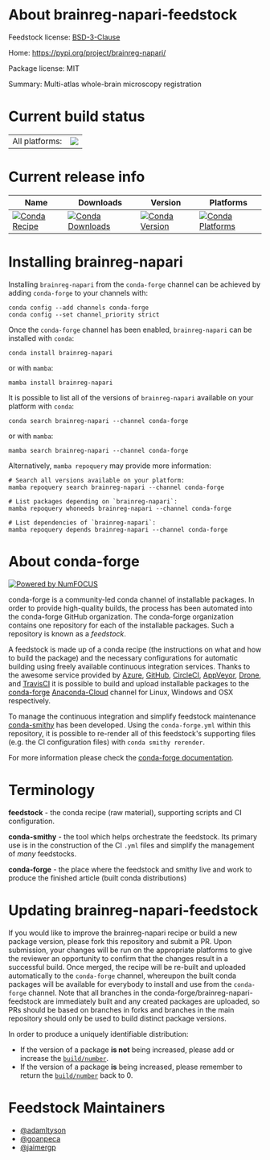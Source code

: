 About brainreg-napari-feedstock
===============================

Feedstock license: [BSD-3-Clause](https://github.com/conda-forge/brainreg-napari-feedstock/blob/main/LICENSE.txt)

Home: https://pypi.org/project/brainreg-napari/

Package license: MIT

Summary: Multi-atlas whole-brain microscopy registration

Current build status
====================


<table><tr><td>All platforms:</td>
    <td>
      <a href="https://dev.azure.com/conda-forge/feedstock-builds/_build/latest?definitionId=19147&branchName=main">
        <img src="https://dev.azure.com/conda-forge/feedstock-builds/_apis/build/status/brainreg-napari-feedstock?branchName=main">
      </a>
    </td>
  </tr>
</table>

Current release info
====================

| Name | Downloads | Version | Platforms |
| --- | --- | --- | --- |
| [![Conda Recipe](https://img.shields.io/badge/recipe-brainreg--napari-green.svg)](https://anaconda.org/conda-forge/brainreg-napari) | [![Conda Downloads](https://img.shields.io/conda/dn/conda-forge/brainreg-napari.svg)](https://anaconda.org/conda-forge/brainreg-napari) | [![Conda Version](https://img.shields.io/conda/vn/conda-forge/brainreg-napari.svg)](https://anaconda.org/conda-forge/brainreg-napari) | [![Conda Platforms](https://img.shields.io/conda/pn/conda-forge/brainreg-napari.svg)](https://anaconda.org/conda-forge/brainreg-napari) |

Installing brainreg-napari
==========================

Installing `brainreg-napari` from the `conda-forge` channel can be achieved by adding `conda-forge` to your channels with:

```
conda config --add channels conda-forge
conda config --set channel_priority strict
```

Once the `conda-forge` channel has been enabled, `brainreg-napari` can be installed with `conda`:

```
conda install brainreg-napari
```

or with `mamba`:

```
mamba install brainreg-napari
```

It is possible to list all of the versions of `brainreg-napari` available on your platform with `conda`:

```
conda search brainreg-napari --channel conda-forge
```

or with `mamba`:

```
mamba search brainreg-napari --channel conda-forge
```

Alternatively, `mamba repoquery` may provide more information:

```
# Search all versions available on your platform:
mamba repoquery search brainreg-napari --channel conda-forge

# List packages depending on `brainreg-napari`:
mamba repoquery whoneeds brainreg-napari --channel conda-forge

# List dependencies of `brainreg-napari`:
mamba repoquery depends brainreg-napari --channel conda-forge
```


About conda-forge
=================

[![Powered by
NumFOCUS](https://img.shields.io/badge/powered%20by-NumFOCUS-orange.svg?style=flat&colorA=E1523D&colorB=007D8A)](https://numfocus.org)

conda-forge is a community-led conda channel of installable packages.
In order to provide high-quality builds, the process has been automated into the
conda-forge GitHub organization. The conda-forge organization contains one repository
for each of the installable packages. Such a repository is known as a *feedstock*.

A feedstock is made up of a conda recipe (the instructions on what and how to build
the package) and the necessary configurations for automatic building using freely
available continuous integration services. Thanks to the awesome service provided by
[Azure](https://azure.microsoft.com/en-us/services/devops/), [GitHub](https://github.com/),
[CircleCI](https://circleci.com/), [AppVeyor](https://www.appveyor.com/),
[Drone](https://cloud.drone.io/welcome), and [TravisCI](https://travis-ci.com/)
it is possible to build and upload installable packages to the
[conda-forge](https://anaconda.org/conda-forge) [Anaconda-Cloud](https://anaconda.org/)
channel for Linux, Windows and OSX respectively.

To manage the continuous integration and simplify feedstock maintenance
[conda-smithy](https://github.com/conda-forge/conda-smithy) has been developed.
Using the ``conda-forge.yml`` within this repository, it is possible to re-render all of
this feedstock's supporting files (e.g. the CI configuration files) with ``conda smithy rerender``.

For more information please check the [conda-forge documentation](https://conda-forge.org/docs/).

Terminology
===========

**feedstock** - the conda recipe (raw material), supporting scripts and CI configuration.

**conda-smithy** - the tool which helps orchestrate the feedstock.
                   Its primary use is in the construction of the CI ``.yml`` files
                   and simplify the management of *many* feedstocks.

**conda-forge** - the place where the feedstock and smithy live and work to
                  produce the finished article (built conda distributions)


Updating brainreg-napari-feedstock
==================================

If you would like to improve the brainreg-napari recipe or build a new
package version, please fork this repository and submit a PR. Upon submission,
your changes will be run on the appropriate platforms to give the reviewer an
opportunity to confirm that the changes result in a successful build. Once
merged, the recipe will be re-built and uploaded automatically to the
`conda-forge` channel, whereupon the built conda packages will be available for
everybody to install and use from the `conda-forge` channel.
Note that all branches in the conda-forge/brainreg-napari-feedstock are
immediately built and any created packages are uploaded, so PRs should be based
on branches in forks and branches in the main repository should only be used to
build distinct package versions.

In order to produce a uniquely identifiable distribution:
 * If the version of a package **is not** being increased, please add or increase
   the [``build/number``](https://docs.conda.io/projects/conda-build/en/latest/resources/define-metadata.html#build-number-and-string).
 * If the version of a package **is** being increased, please remember to return
   the [``build/number``](https://docs.conda.io/projects/conda-build/en/latest/resources/define-metadata.html#build-number-and-string)
   back to 0.

Feedstock Maintainers
=====================

* [@adamltyson](https://github.com/adamltyson/)
* [@goanpeca](https://github.com/goanpeca/)
* [@jaimergp](https://github.com/jaimergp/)


